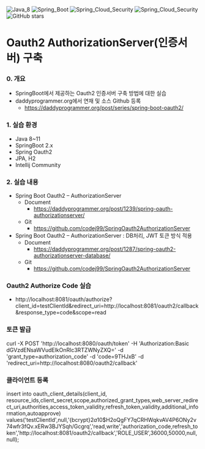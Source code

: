 ![Java_8](https://img.shields.io/badge/java-v1.8-red?logo=java)
![Spring_Boot](https://img.shields.io/badge/Spring_Boot-v2.1.4-green.svg?logo=spring)
![Spring_Cloud_Security](https://img.shields.io/badge/Spring_Cloud_Security-v2.1.2-green.svg?logo=spring)
![Spring_Cloud_Security](https://img.shields.io/badge/Spring_Cloud_Oauth2-v2.1.2-green.svg?logo=spring)
![GitHub stars](https://img.shields.io/github/stars/codej99/SpringOauth2AuthorizationServer?style=social)

# Oauth2 AuthorizationServer(인증서버) 구축

### 0. 개요
- SpringBoot에서 제공하는 Oauth2 인증서버 구축 방법에 대한 실습 
- daddyprogrammer.org에서 연재 및 소스 Github 등록
    - https://daddyprogrammer.org/post/series/spring-boot-oauth2/
    
### 1. 실습 환경
- Java 8~11
- SpringBoot 2.x
- Spring Oauth2
- JPA, H2
- Intellij Community

### 2. 실습 내용
- Spring Boot Oauth2 – AuthorizationServer
    - Document
        - https://daddyprogrammer.org/post/1239/spring-oauth-authorizationserver/
    - Git
        - https://github.com/codej99/SpringOauth2AuthorizationServer
- Spring Boot Oauth2 – AuthorizationServer : DB처리, JWT 토큰 방식 적용
    - Document
        - https://daddyprogrammer.org/post/1287/spring-oauth2-authorizationserver-database/
    - Git
        - https://github.com/codej99/SpringOauth2AuthorizationServer

### Oauth2 Authorize Code 실습
- http://localhost:8081/oauth/authorize?client_id=testClientId&redirect_uri=http://localhost:8081/oauth2/callback&response_type=code&scope=read

### 토큰 발급
curl -X POST 
'http://localhost:8080/oauth/token' 
-H 'Authorization:Basic dGVzdENsaWVudElkOnRlc3RTZWNyZXQ=' 
-d 'grant_type=authorization_code' 
-d 'code=9THJxB' 
-d 'redirect_uri=http://localhost:8080/oauth2/callback'

### 클라이언트 등록
insert into oauth_client_details(client_id, resource_ids,client_secret,scope,authorized_grant_types,web_server_redirect_uri,authorities,access_token_validity,refresh_token_validity,additional_information,autoapprove) values('testClientId',null,'{bcrypt}$2a$10$H2oQgFY7qCRHWqkvAV4P6ONy2v74wfr3fQv.xERw3BJYSqh/Gcgrq','read,write','authorization_code,refresh_token','http://localhost:8081/oauth2/callback','ROLE_USER',36000,50000,null,null);
       
